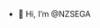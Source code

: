 - 👋 Hi, I’m @NZSEGA

<!---
NZSEGA/NZSEGA is a ✨ special ✨ repository because its `README.md` (this file) appears on your GitHub profile.
You can click the Preview link to take a look at your changes.
--->
